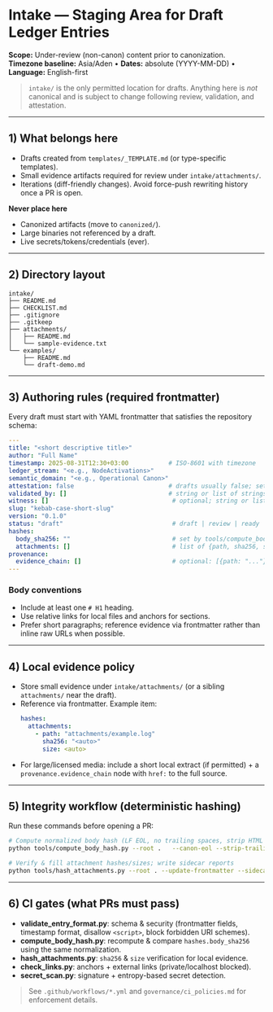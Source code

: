 # Intake — Staging Area for Draft Ledger Entries
**Scope:** Under-review (non-canon) content prior to canonization.  
**Timezone baseline:** Asia/Aden • **Dates:** absolute (YYYY-MM-DD) • **Language:** English-first

> `intake/` is the only permitted location for drafts. Anything here is *not* canonical and is subject to change following review, validation, and attestation.

---

## 1) What belongs here
- Drafts created from `templates/_TEMPLATE.md` (or type-specific templates).
- Small evidence artifacts required for review under `intake/attachments/`.
- Iterations (diff-friendly changes). Avoid force-push rewriting history once a PR is open.

**Never place here**
- Canonized artifacts (move to `canonized/`).
- Large binaries not referenced by a draft.
- Live secrets/tokens/credentials (ever).

---

## 2) Directory layout
```
intake/
├── README.md
├── CHECKLIST.md
├── .gitignore
├── .gitkeep
├── attachments/
│   ├── README.md
│   └── sample-evidence.txt
└── examples/
    ├── README.md
    └── draft-demo.md
```

---

## 3) Authoring rules (required frontmatter)
Every draft must start with YAML frontmatter that satisfies the repository schema:
```yaml
---
title: "<short descriptive title>"
author: "Full Name"
timestamp: 2025-08-31T12:30+03:00           # ISO-8601 with timezone
ledger_stream: "<e.g., NodeActivations>"
semantic_domain: "<e.g., Operational Canon>"
attestation: false                          # drafts usually false; set true when canon-ready
validated_by: []                            # string or list of strings
witness: []                                  # optional; string or list
slug: "kebab-case-short-slug"
version: "0.1.0"
status: "draft"                              # draft | review | ready
hashes:
  body_sha256: ""                            # set by tools/compute_body_hash.py
  attachments: []                            # list of {path, sha256, size} by tools/hash_attachments.py
provenance:
  evidence_chain: []                         # optional: [{path: "..."} or {href: "https://..."}]
---
```

### Body conventions
- Include at least one `# H1` heading.
- Use relative links for local files and anchors for sections.
- Prefer short paragraphs; reference evidence via frontmatter rather than inline raw URLs when possible.

---

## 4) Local evidence policy
- Store small evidence under `intake/attachments/` (or a sibling `attachments/` near the draft).
- Reference via frontmatter. Example item:
  ```yaml
  hashes:
    attachments:
      - path: "attachments/example.log"
        sha256: "<auto>"
        size: <auto>
  ```
- For large/licensed media: include a short local extract (if permitted) + a `provenance.evidence_chain` node with `href:` to the full source.

---

## 5) Integrity workflow (deterministic hashing)
Run these commands before opening a PR:
```bash
# Compute normalized body hash (LF EOL, no trailing spaces, strip HTML comments)
python tools/compute_body_hash.py --root .   --canon-eol --strip-trailing-space --strip-html-comments   --update-frontmatter --format text --report -

# Verify & fill attachment hashes/sizes; write sidecar reports
python tools/hash_attachments.py --root . --update-frontmatter --sidecar --format text --report -
```

---

## 6) CI gates (what PRs must pass)
- **validate_entry_format.py**: schema & security (frontmatter fields, timestamp format, disallow `<script>`, block forbidden URI schemes).
- **compute_body_hash.py**: recompute & compare `hashes.body_sha256` using the same normalization.
- **hash_attachments.py**: `sha256` & `size` verification for local evidence.
- **check_links.py**: anchors + external links (private/localhost blocked).
- **secret_scan.py**: signature + entropy-based secret detection.

> See `.github/workflows/*.yml` and `governance/ci_policies.md` for enforcement details.
